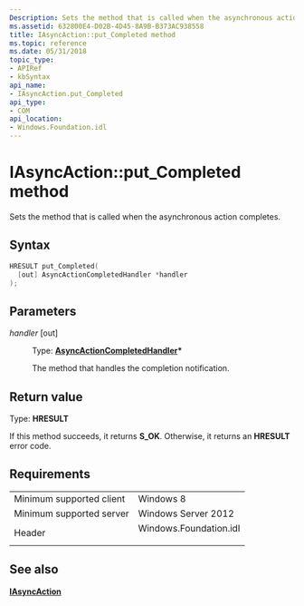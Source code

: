 ```yaml
---
Description: Sets the method that is called when the asynchronous action completes.
ms.assetid: 632800E4-D02B-4D45-8A9B-B373AC938558
title: IAsyncAction::put_Completed method
ms.topic: reference
ms.date: 05/31/2018
topic_type: 
- APIRef
- kbSyntax
api_name: 
- IAsyncAction.put_Completed
api_type: 
- COM
api_location: 
- Windows.Foundation.idl
---
```


# IAsyncAction::put\_Completed method

Sets the method that is called when the asynchronous action completes.

## Syntax


```C++
HRESULT put_Completed(
  [out] AsyncActionCompletedHandler *handler
);
```



## Parameters

<dl> <dt>

*handler* \[out\]
</dt> <dd>

Type: **[**AsyncActionCompletedHandler**](asyncactioncompletedhandler.md)\***

The method that handles the completion notification.

</dd> </dl>

## Return value

Type: **HRESULT**

If this method succeeds, it returns **S\_OK**. Otherwise, it returns an **HRESULT** error code.

## Requirements



|                                     |                                                                                                   |
|-------------------------------------|---------------------------------------------------------------------------------------------------|
| Minimum supported client<br/> | Windows 8<br/>                                                                              |
| Minimum supported server<br/> | Windows Server 2012<br/>                                                                    |
| Header<br/>                   | <dl> <dt>Windows.Foundation.idl</dt> </dl> |



## See also

<dl> <dt>

[**IAsyncAction**](https://msdn.microsoft.com/library/BR205781(v=VS.85).aspx)
</dt> </dl>

 

 




